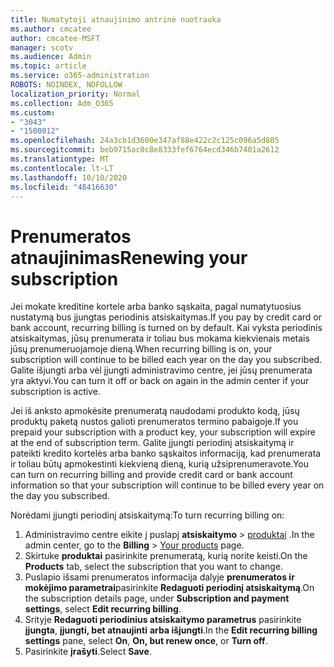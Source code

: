 ```yaml
---
title: Numatytoji atnaujinimo antrinė nuotrauka
ms.author: cmcatee
author: cmcatee-MSFT
manager: scotv
ms.audience: Admin
ms.topic: article
ms.service: o365-administration
ROBOTS: NOINDEX, NOFOLLOW
localization_priority: Normal
ms.collection: Adm_O365
ms.custom:
- "3043"
- "1500012"
ms.openlocfilehash: 24a3cb1d3600e347af88e422c2c125c096a5d805
ms.sourcegitcommit: beb9715ac0c8e8333fef6764ecd346b7401a2612
ms.translationtype: MT
ms.contentlocale: lt-LT
ms.lasthandoff: 10/10/2020
ms.locfileid: "48416630"
---
```

# <a name="renewing-your-subscription"></a><span data-ttu-id="56768-102">Prenumeratos atnaujinimas</span><span class="sxs-lookup"><span data-stu-id="56768-102">Renewing your subscription</span></span>

<span data-ttu-id="56768-103">Jei mokate kreditine kortele arba banko sąskaita, pagal numatytuosius nustatymą bus įjungtas periodinis atsiskaitymas.</span><span class="sxs-lookup"><span data-stu-id="56768-103">If you pay by credit card or bank account, recurring billing is turned on by default.</span></span> <span data-ttu-id="56768-104">Kai vyksta periodinis atsiskaitymas, jūsų prenumerata ir toliau bus mokama kiekvienais metais jūsų prenumeruojamoje dieną.</span><span class="sxs-lookup"><span data-stu-id="56768-104">When recurring billing is on, your subscription will continue to be billed each year on the day you subscribed.</span></span> <span data-ttu-id="56768-105">Galite išjungti arba vėl įjungti administravimo centre, jei jūsų prenumerata yra aktyvi.</span><span class="sxs-lookup"><span data-stu-id="56768-105">You can turn it off or back on again in the admin center if your subscription is active.</span></span>

<span data-ttu-id="56768-106">Jei iš anksto apmokėsite prenumeratą naudodami produkto kodą, jūsų produktų paketą nustos galioti prenumeratos termino pabaigoje.</span><span class="sxs-lookup"><span data-stu-id="56768-106">If you prepaid your subscription with a product key, your subscription will expire at the end of subscription term.</span></span> <span data-ttu-id="56768-107">Galite įjungti periodinį atsiskaitymą ir pateikti kredito kortelės arba banko sąskaitos informaciją, kad prenumerata ir toliau būtų apmokestinti kiekvieną dieną, kurią užsiprenumeravote.</span><span class="sxs-lookup"><span data-stu-id="56768-107">You can turn on recurring billing and provide credit card or bank account information so that your subscription will continue to be billed every year on the day you subscribed.</span></span>

<span data-ttu-id="56768-108">Norėdami įjungti periodinį atsiskaitymą:</span><span class="sxs-lookup"><span data-stu-id="56768-108">To turn recurring billing on:</span></span>

1. <span data-ttu-id="56768-109">Administravimo centre eikite į puslapį **atsiskaitymo**  >  [produktai](https://go.microsoft.com/fwlink/p/?linkid=842054) .</span><span class="sxs-lookup"><span data-stu-id="56768-109">In the admin center, go to the **Billing** > [Your products](https://go.microsoft.com/fwlink/p/?linkid=842054) page.</span></span>
2. <span data-ttu-id="56768-110">Skirtuke **produktai** pasirinkite prenumeratą, kurią norite keisti.</span><span class="sxs-lookup"><span data-stu-id="56768-110">On the **Products** tab, select the subscription that you want to change.</span></span>
3. <span data-ttu-id="56768-111">Puslapio išsami prenumeratos informacija dalyje **prenumeratos ir mokėjimo parametrai**pasirinkite **Redaguoti periodinį atsiskaitymą**.</span><span class="sxs-lookup"><span data-stu-id="56768-111">On the subscription details page, under **Subscription and payment settings**, select **Edit recurring billing**.</span></span>
4. <span data-ttu-id="56768-112">Srityje **Redaguoti periodinius atsiskaitymo parametrus** pasirinkite **įjungta**, **įjungti, bet atnaujinti** **arba išjungti**.</span><span class="sxs-lookup"><span data-stu-id="56768-112">In the **Edit recurring billing settings** pane, select **On**, **On, but renew once**, or **Turn off**.</span></span>
5. <span data-ttu-id="56768-113">Pasirinkite **įrašyti**.</span><span class="sxs-lookup"><span data-stu-id="56768-113">Select **Save**.</span></span> 